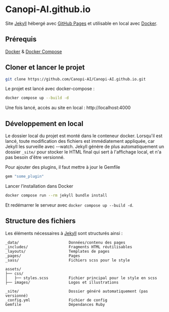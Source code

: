 # Canopi-AI.github.io

Site [Jekyll](https://jekyllrb.com/docs/) hébergé avec [GitHub Pages](https://pages.github.com/) et utilisable en local avec [Docker](https://www.docker.com/).

## Prérequis

[Docker](https://www.docker.com/get-started) & [Docker Compose](https://docs.docker.com/compose/install/)

## Cloner et lancer le projet

```sh
git clone https://github.com/Canopi-AI/Canopi-AI.github.io.git
```

Le projet est lancé avec docker-compose :

```sh
docker compose up --build -d
```

Une fois lancé, accès au site en local : http://localhost:4000

## Développement en local

Le dossier local du projet est monté dans le conteneur docker. Lorsqu'il est lancé, toute modification des fichiers est immédiatement appliquée, car Jekyll les surveille avec --watch. Jekyll génère de plus automatiquement un dossier `_site/` pour stocker le HTML final qui sert à l'affichage local, et n'a pas besoin d'être versionné.

Pour ajouter des plugins, il faut mettre à jour le Gemfile

```ruby
gem "some_plugin"
```

Lancer l’installation dans Docker

```sh
docker compose run --rm jekyll bundle install
```

Et redémarrer le serveur avec `docker compose up --build -d`.

## Structure des fichiers

Les éléments nécessaires à [Jekyll](https://jekyllrb.com/docs/) sont structurés ainsi :

```
_data/                      Données/contenu des pages
_includes/                  Fragments HTML réutilisables
_layouts/                   Templates de pages
_pages/                     Pages
_sass/                      Fichiers scss pour le style

assets/
├── css/
│   ├── styles.scss         Fichier principal pour le style en scss
├── images/                 Logos et illustrations

_site/                      Dossier généré automatiquement (pas versionné)
_config.yml                 Fichier de config
Gemfile                     Dépendances Ruby
```